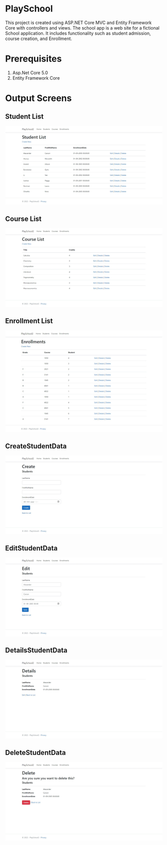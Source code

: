 # PlaySchool
This project is created using ASP.NET Core MVC and Entity Framework Core with controllers and views.
The school app is a web site for a fictional School application.
It includes functionality such as student admission, course creation, and Enrollment. 

# Prerequisites
1. Asp.Net Core 5.0
2. Entity Framework Core

# Output Screens
## Student List
![Students List](/OutputScreens/Studentlist.jpeg "Students List")

## Course List
![Course List](/OutputScreens/Courselist.jpeg "Course List")

## Enrollment List
![Enrollment List](/OutputScreens/Enrollments.jpeg "Enrollment List")


## CreateStudentData
![CreateStudentData List](/OutputScreens/CreateStudentData.jpeg "Enrollment List")


## EditStudentData
![EditStudentData](/OutputScreens/EditStudentData.jpeg "Enrollment List")


## DetailsStudentData
![DetailsStudentData](/OutputScreens/DetailsStudentData.jpeg "Enrollment List")


## DeleteStudentData
![DeleteStudentData](/OutputScreens/DeleteStudentData.jpeg "Enrollment List")
